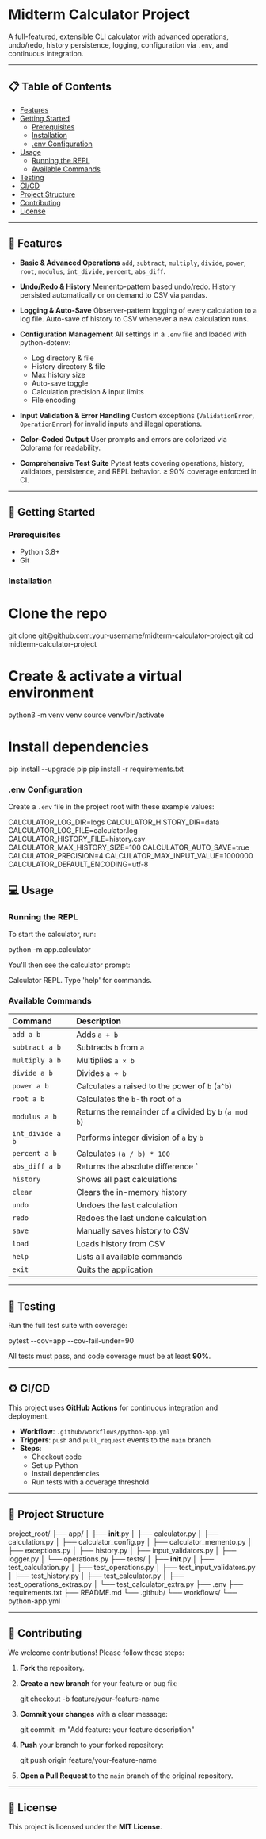 # Midterm Calculator Project
 
A full-featured, extensible CLI calculator with advanced operations, undo/redo, history persistence, logging, configuration via `.env`, and continuous integration.
 

---
 
## 📋 Table of Contents
 
* [Features](#features)
* [Getting Started](#getting-started)
    * [Prerequisites](#prerequisites)
    * [Installation](#installation)
    * [.env Configuration](#env-configuration)
* [Usage](#usage)
    * [Running the REPL](#running-the-repl)
    * [Available Commands](#available-commands)
* [Testing](#testing)
* [CI/CD](#cicd)
* [Project Structure](#project-structure)
* [Contributing](#contributing)
* [License](#license)
 
---
 
## 🎯 Features
 
* **Basic & Advanced Operations**
    `add`, `subtract`, `multiply`, `divide`, `power`, `root`, `modulus`, `int_divide`, `percent`, `abs_diff`.
 
* **Undo/Redo & History**
    Memento-pattern based undo/redo.
    History persisted automatically or on demand to CSV via pandas.
 
* **Logging & Auto-Save**
    Observer-pattern logging of every calculation to a log file.
    Auto-save of history to CSV whenever a new calculation runs.
 
* **Configuration Management**
    All settings in a `.env` file and loaded with python-dotenv:
    * Log directory & file
    * History directory & file
    * Max history size
    * Auto-save toggle
    * Calculation precision & input limits
    * File encoding
 
* **Input Validation & Error Handling**
    Custom exceptions (`ValidationError`, `OperationError`) for invalid inputs and illegal operations.
 
* **Color-Coded Output**
    User prompts and errors are colorized via Colorama for readability.
 
* **Comprehensive Test Suite**
    Pytest tests covering operations, history, validators, persistence, and REPL behavior.
    ≥ 90% coverage enforced in CI.
 
---
 
## 🚀 Getting Started
 
### Prerequisites
 
* Python 3.8+
* Git
 
### Installation
 
# Clone the repo
git clone git@github.com:your-username/midterm-calculator-project.git
cd midterm-calculator-project
 
# Create & activate a virtual environment
python3 -m venv venv
source venv/bin/activate
 
# Install dependencies
pip install --upgrade pip
pip install -r requirements.txt
 
### .env Configuration
 
Create a `.env` file in the project root with these example values:
 
 
CALCULATOR_LOG_DIR=logs
CALCULATOR_HISTORY_DIR=data
CALCULATOR_LOG_FILE=calculator.log
CALCULATOR_HISTORY_FILE=history.csv
CALCULATOR_MAX_HISTORY_SIZE=100
CALCULATOR_AUTO_SAVE=true
CALCULATOR_PRECISION=4
CALCULATOR_MAX_INPUT_VALUE=1000000
CALCULATOR_DEFAULT_ENCODING=utf-8
 
## 💻 Usage
 
### Running the REPL
 
To start the calculator, run:
 
python -m app.calculator
 
You'll then see the calculator prompt:
 
Calculator REPL. Type 'help' for commands.
>>
 
### Available Commands
 
| Command          | Description                                  |
| :--------------- | :------------------------------------------- |
| `add a b`        | Adds `a + b`                                 |
| `subtract a b`   | Subtracts `b` from `a`                       |
| `multiply a b`   | Multiplies `a × b`                           |
| `divide a b`     | Divides `a ÷ b`                              |
| `power a b`      | Calculates `a` raised to the power of `b` (`a^b`) |
| `root a b`       | Calculates the `b`-th root of `a`            |
| `modulus a b`    | Returns the remainder of `a` divided by `b` (`a mod b`) |
| `int_divide a b` | Performs integer division of `a` by `b`      |
| `percent a b`    | Calculates `(a / b) * 100`                   |
| `abs_diff a b`   | Returns the absolute difference `|a - b|`    |
| `history`        | Shows all past calculations                  |
| `clear`          | Clears the in-memory history                 |
| `undo`           | Undoes the last calculation                  |
| `redo`           | Redoes the last undone calculation           |
| `save`           | Manually saves history to CSV                |
| `load`           | Loads history from CSV                       |
| `help`           | Lists all available commands                 |
| `exit`           | Quits the application                        |
 
---
 
## 🧪 Testing
 
Run the full test suite with coverage:
 
pytest --cov=app --cov-fail-under=90
 
All tests must pass, and code coverage must be at least **90%**.
 
---
 
## ⚙️ CI/CD
 
This project uses **GitHub Actions** for continuous integration and deployment.
 
* **Workflow**: `.github/workflows/python-app.yml`
* **Triggers**: `push` and `pull_request` events to the `main` branch
* **Steps**:
    * Checkout code
    * Set up Python
    * Install dependencies
    * Run tests with a coverage threshold
 
---
 
## 📁 Project Structure
 
project_root/
├── app/
│   ├── __init__.py
│   ├── calculator.py
│   ├── calculation.py
│   ├── calculator_config.py
│   ├── calculator_memento.py
│   ├── exceptions.py
│   ├── history.py
│   ├── input_validators.py
│   ├── logger.py
│   └── operations.py
├── tests/
│   ├── __init__.py
│   ├── test_calculation.py
│   ├── test_operations.py
│   ├── test_input_validators.py
│   ├── test_history.py
│   ├── test_calculator.py
│   ├── test_operations_extras.py
│   └── test_calculator_extra.py
├── .env
├── requirements.txt
├── README.md
└── .github/
    └── workflows/
        └── python-app.yml
 
---
 
## 🤝 Contributing
 
We welcome contributions! Please follow these steps:
 
1.  **Fork** the repository.
2.  **Create a new branch** for your feature or bug fix:
 
    git checkout -b feature/your-feature-name
 
3.  **Commit your changes** with a clear message:
 
    git commit -m "Add feature: your feature description"
 
4.  **Push** your branch to your forked repository:
 
    git push origin feature/your-feature-name
 
5.  **Open a Pull Request** to the `main` branch of the original repository.
 
---
 
## 📄 License
 
This project is licensed under the **MIT License**.
